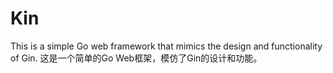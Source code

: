# Kin
This is a simple Go web framework that mimics the design and functionality of Gin. 这是一个简单的Go Web框架，模仿了Gin的设计和功能。
